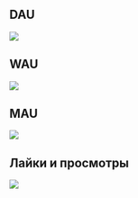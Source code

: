 ## DAU
<img src="https://github.com/avgalkov/Analytic-projects/blob/main/social%20app/assets/DAU.jpg"/>

## WAU
<img src="https://github.com/avgalkov/Analytic-projects/blob/main/social%20app/assets/WAU.jpg"/>

## MAU
<img src="https://github.com/avgalkov/Analytic-projects/blob/main/social%20app/assets/MAU.jpg"/>

## Лайки и просмотры
<img src="https://github.com/avgalkov/Analytic-projects/blob/main/social%20app/assets/MAU.jpg"/>